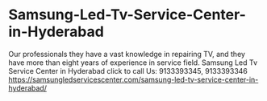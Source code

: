 # Samsung-Led-Tv-Service-Center-in-Hyderabad
 Our professionals they have a vast knowledge in repairing TV, and they have more than eight years of experience in service field. Samsung Led Tv Service Center in Hyderabad  click to call Us: 9133393345, 9133393346  https://samsungledservicescenter.com/samsung-led-tv-service-center-in-hyderabad/
